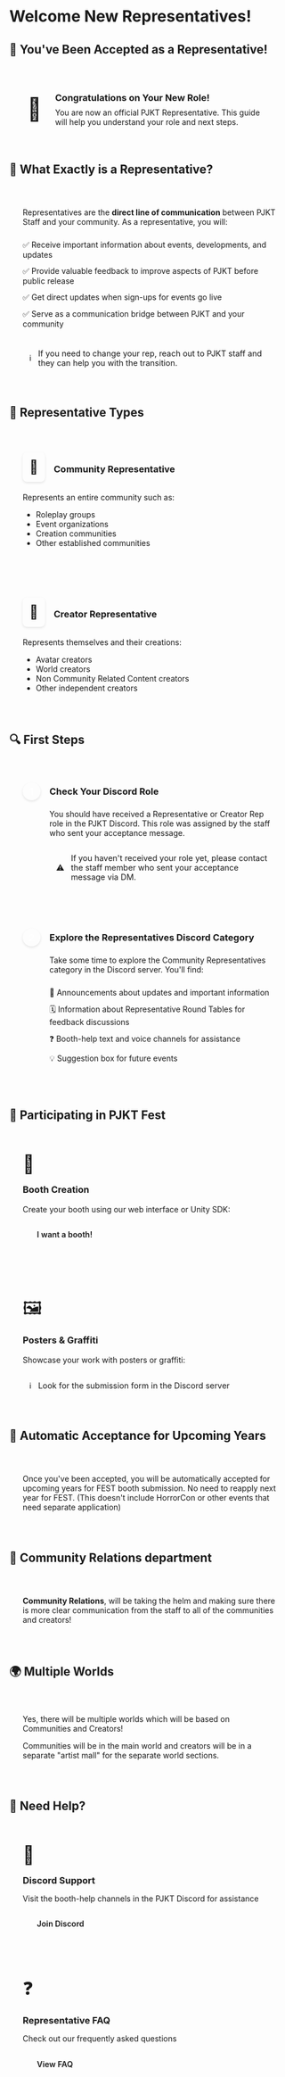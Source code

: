 # Welcome New Representatives!

<div class="guide-page">

## 🎉 You've Been Accepted as a Representative!

<div class="success-panel">
  <div class="success-icon">🌟</div>
  <div class="success-content">
    <h3>Congratulations on Your New Role!</h3>
    <p>You are now an official PJKT Representative. This guide will help you understand your role and next steps.</p>
  </div>
</div>

## 🤔 What Exactly is a Representative?

<div class="info-card">
  <div class="info-content">
    <p>Representatives are the <strong>direct line of communication</strong> between PJKT Staff and your community. As a representative, you will:</p>
    <ul class="feature-list">
      <li>✅ Receive important information about events, developments, and updates</li>
      <li>✅ Provide valuable feedback to improve aspects of PJKT before public release</li>
      <li>✅ Get direct updates when sign-ups for events go live</li>
      <li>✅ Serve as a communication bridge between PJKT and your community</li>
    </ul>
    <div class="alert info">
      <span class="alert-icon">ℹ️</span>
      <span>If you need to change your rep, reach out to PJKT staff and they can help you with the transition.</span>
    </div>
  </div>
</div>

## 👥 Representative Types

<div class="types-grid">
  <div class="type-card">
    <div class="type-header">
      <div class="type-icon">👥</div>
      <h3>Community Representative</h3>
    </div>
    <div class="type-content">
      <p>Represents an entire community such as:</p>
      <ul>
        <li>Roleplay groups</li>
        <li>Event organizations</li>
        <li>Creation communities</li>
        <li>Other established communities</li>
      </ul>
    </div>
  </div>
  
  <div class="type-card">
    <div class="type-header">
      <div class="type-icon">🎨</div>
      <h3>Creator Representative</h3>
    </div>
    <div class="type-content">
      <p>Represents themselves and their creations:</p>
      <ul>
        <li>Avatar creators</li>
        <li>World creators</li>
        <li>Non Community Related Content creators</li>
        <li>Other independent creators</li>
      </ul>
    </div>
  </div>
</div>

## 🔍 First Steps

<div class="steps-container">
  <div class="step-card">
    <div class="step-header">
      <div class="step-number">1</div>
      <h3>Check Your Discord Role</h3>
    </div>
    <div class="step-content">
      <p>You should have received a Representative or Creator Rep role in the PJKT Discord. This role was assigned by the staff who sent your acceptance message.</p>
      <div class="alert warning">
        <span class="alert-icon">⚠️</span>
        <span>If you haven't received your role yet, please contact the staff member who sent your acceptance message via DM.</span>
      </div>
    </div>
  </div>

  <div class="step-card">
    <div class="step-header">
      <div class="step-number">2</div>
      <h3>Explore the Representatives Discord Category</h3>
    </div>
    <div class="step-content">
      <p>Take some time to explore the Community Representatives category in the Discord server. You'll find:</p>
      <ul class="feature-list">
        <li>📢 Announcements about updates and important information</li>
        <li>🗓️ Information about Representative Round Tables for feedback discussions</li>
        <li>❓ Booth-help text and voice channels for assistance</li>
        <li>💡 Suggestion box for future events</li>
      </ul>
    </div>
  </div>
</div>

## 📅 Participating in PJKT Fest

<div class="participate-grid">
  <div class="participate-card">
    <div class="participate-icon">🏪</div>
    <div class="participate-content">
      <h3>Booth Creation</h3>
      <p>Create your booth using our web interface or Unity SDK:</p>
      <div class="button-container">
        <a href="/booths/getting-started" class="action-button">I want a booth!</a>
      </div>
    </div>
  </div>

  <div class="participate-card">
    <div class="participate-icon">🖼️</div>
    <div class="participate-content">
      <h3>Posters & Graffiti</h3>
      <p>Showcase your work with posters or graffiti:</p>
      <div class="alert info">
        <span class="alert-icon">ℹ️</span>
        <span>Look for the submission form in the Discord server</span>
      </div>
    </div>
  </div>
</div>

## 🎪 Automatic Acceptance for Upcoming Years

<div class="info-card">
  <div class="info-content">
    <p>Once you've been accepted, you will be automatically accepted for upcoming years for FEST booth submission. No need to reapply next year for FEST. (This doesn't include HorrorCon or other events that need separate application)</p>
  </div>
</div>

## 🏢 Community Relations department

<div class="info-card">
  <div class="info-content">
    <p><strong>Community Relations</strong>, will be taking the helm and making sure there is more clear communication from the staff to all of the communities and creators!</p>
  </div>
</div>

## 🌍 Multiple Worlds

<div class="info-card">
  <div class="info-content">
    <p>Yes, there will be multiple worlds which will be based on Communities and Creators!</p>
    <p>Communities will be in the main world and creators will be in a separate "artist mall" for the separate world sections.</p>
  </div>
</div>

## 🤝 Need Help?

<div class="help-container">
  <div class="help-card">
    <div class="help-icon">💬</div>
    <div class="help-content">
      <h3>Discord Support</h3>
      <p>Visit the booth-help channels in the PJKT Discord for assistance</p>
      <a href="https://discord.com/invite/pjkt" class="action-button" target="_blank">Join Discord</a>
    </div>
  </div>
  <div class="help-card">
    <div class="help-icon">❓</div>
    <div class="help-content">
      <h3>Representative FAQ</h3>
      <p>Check out our frequently asked questions</p>
      <a href="/info/representative-faq" class="action-button">View FAQ</a>
    </div>
  </div>
</div>

<style scoped>
.guide-page {
  width: 100%;
  max-width: 100%;
}

.success-panel {
  display: flex;
  align-items: center;
  gap: 1.5rem;
  padding: 2rem;
  background: var(--vp-c-bg-soft);
  border-radius: 12px;
  border: 1px solid var(--vp-c-brand);
  margin: 2rem 0;
}

.success-icon {
  font-size: 2.5rem;
}

.success-content h3 {
  margin: 0 0 0.5rem;
  color: var(--vp-c-brand);
}

.success-content p {
  margin: 0;
  color: var(--vp-c-text-2);
}

.info-card {
  background: var(--vp-c-bg-soft);
  border-radius: 12px;
  border: 1px solid var(--vp-c-divider);
  padding: 1.5rem;
  margin: 2rem 0;
}

.info-content p {
  margin-top: 0;
}

.feature-list {
  list-style: none;
  padding: 0;
  margin: 1.5rem 0;
}

.feature-list li {
  margin: 0.75rem 0;
  color: var(--vp-c-text-1);
  display: flex;
  align-items: center;
  gap: 0.5rem;
}

.types-grid {
  display: grid;
  grid-template-columns: repeat(auto-fit, minmax(300px, 1fr));
  gap: 1.5rem;
  margin: 2rem 0;
}

.type-card {
  background: var(--vp-c-bg-soft);
  border-radius: 12px;
  border: 1px solid var(--vp-c-divider);
  padding: 1.5rem;
}

.type-header {
  display: flex;
  align-items: center;
  gap: 1rem;
  margin-bottom: 1rem;
}

.type-icon {
  font-size: 1.5rem;
  padding: 0.75rem;
  background: var(--vp-c-bg);
  border-radius: 8px;
  box-shadow: 0 2px 4px rgba(0,0,0,0.1);
}

.type-content p {
  margin-top: 0;
}

.steps-container {
  display: flex;
  flex-direction: column;
  gap: 1.5rem;
  margin: 2rem 0;
}

.step-card {
  background: var(--vp-c-bg-soft);
  border-radius: 12px;
  border: 1px solid var(--vp-c-divider);
  padding: 1.5rem;
}

.step-header {
  display: flex;
  align-items: center;
  gap: 1rem;
  margin-bottom: 1rem;
}

.step-number {
  width: 2rem;
  height: 2rem;
  background: var(--vp-c-brand-dark);
  color: white;
  border-radius: 50%;
  display: flex;
  align-items: center;
  justify-content: center;
  font-weight: 600;
  font-size: 1.1rem;
  box-shadow: 0 2px 4px rgba(0,0,0,0.1);
  flex-shrink: 0;
}

.step-header h3 {
  margin: 0;
  line-height: 2rem;
}

.step-content {
  margin-left: 3rem;
}

.participate-grid {
  display: grid;
  grid-template-columns: repeat(auto-fit, minmax(250px, 1fr));
  gap: 1.5rem;
  margin: 2rem 0;
}

.participate-card {
  background: var(--vp-c-bg-soft);
  border-radius: 12px;
  border: 1px solid var(--vp-c-divider);
  padding: 1.5rem;
}

.participate-icon {
  font-size: 2rem;
  margin-bottom: 1rem;
}

.participate-content h3 {
  margin-top: 0;
}

.button-container {
  margin: 1rem 0;
}

.action-button {
  display: inline-block;
  padding: 0.8rem 1.6rem;
  border-radius: 8px;
  text-decoration: none;
  font-weight: 600;
  transition: all 0.3s ease;
  background-color: var(--vp-c-brand);
  color: var(--vp-c-bg);
}

.action-button:hover {
  transform: translateY(-2px);
  box-shadow: 0 4px 12px rgba(0, 198, 255, 0.3);
  color: #000;
  background: linear-gradient(90deg, #00c6ff, #0072ff);
}

.guide-link {
  display: inline-block;
  margin-top: 0.5rem;
  color: var(--vp-c-brand);
  text-decoration: none;
}

.guide-link:hover {
  text-decoration: underline;
}

.help-container {
  display: grid;
  grid-template-columns: repeat(auto-fit, minmax(250px, 1fr));
  gap: 1.5rem;
  margin: 2rem 0;
}

.help-card {
  display: flex;
  gap: 1rem;
  padding: 1.5rem;
  background: var(--vp-c-bg-soft);
  border-radius: 8px;
  border: 1px solid var(--vp-c-divider);
  flex-direction: column;
  align-items: flex-start;
}

.help-icon {
  font-size: 2rem;
}

.help-content h3 {
  margin-top: 0;
  margin-bottom: 0.5rem;
}

.help-content p {
  margin-bottom: 1rem;
  color: var(--vp-c-text-2);
}

.alert {
  display: flex;
  align-items: center;
  gap: 0.75rem;
  margin-top: 1rem;
  padding: 0.75rem;
  border-radius: 6px;
  font-size: 0.9rem;
}

.alert.info {
  background: var(--vp-c-bg);
  border-left: 4px solid var(--vp-c-brand);
}

.alert.warning {
  background: var(--vp-c-warning-soft);
  border-left: 4px solid var(--vp-c-warning);
}

@media (max-width: 640px) {
  .success-panel {
    flex-direction: column;
    text-align: center;
    padding: 1.5rem;
  }
  
  .step-content {
    margin-left: 0;
    margin-top: 1rem;
  }
  
  .help-card {
    align-items: center;
    text-align: center;
  }
}
</style>

</div>
